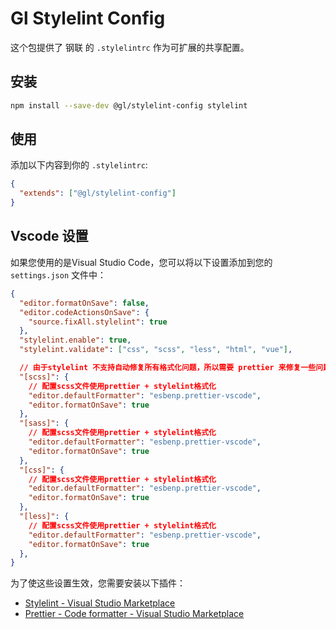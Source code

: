 # Gl Stylelint Config

这个包提供了 钢联 的 `.stylelintrc` 作为可扩展的共享配置。

## 安装

```bash
npm install --save-dev @gl/stylelint-config stylelint
```

## 使用

添加以下内容到你的 `.stylelintrc`:

```json
{
  "extends": ["@gl/stylelint-config"]
}
```

## Vscode 设置

如果您使用的是Visual Studio Code，您可以将以下设置添加到您的 `settings.json` 文件中：

```json
{
  "editor.formatOnSave": false,
  "editor.codeActionsOnSave": {
    "source.fixAll.stylelint": true
  },
  "stylelint.enable": true,
  "stylelint.validate": ["css", "scss", "less", "html", "vue"],

  // 由于stylelint 不支持自动修复所有格式化问题，所以需要 prettier 来修复一些问题
  "[scss]": {
    // 配置scss文件使用prettier + stylelint格式化
    "editor.defaultFormatter": "esbenp.prettier-vscode",
    "editor.formatOnSave": true
  },
  "[sass]": {
    // 配置scss文件使用prettier + stylelint格式化
    "editor.defaultFormatter": "esbenp.prettier-vscode",
    "editor.formatOnSave": true
  },
  "[css]": {
    // 配置scss文件使用prettier + stylelint格式化
    "editor.defaultFormatter": "esbenp.prettier-vscode",
    "editor.formatOnSave": true
  },
  "[less]": {
    // 配置scss文件使用prettier + stylelint格式化
    "editor.defaultFormatter": "esbenp.prettier-vscode",
    "editor.formatOnSave": true
  },
}
```

为了使这些设置生效，您需要安装以下插件：

- [Stylelint - Visual Studio Marketplace](https://marketplace.visualstudio.com/items?itemName=stylelint.vscode-stylelint)
- [Prettier - Code formatter - Visual Studio Marketplace](https://marketplace.visualstudio.com/items?itemName=esbenp.prettier-vscode)
